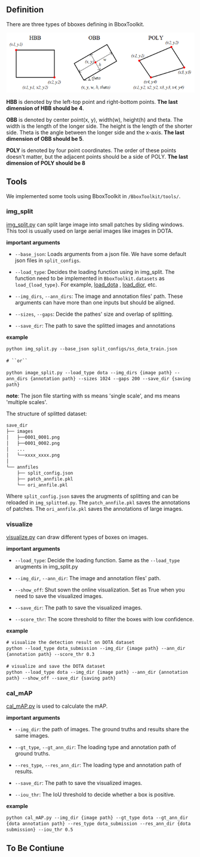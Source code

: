 ## Definition
There are three types of bboxes defining in BboxToolkit.

![bbox definination](definition.png)

**HBB** is denoted by the left-top point and right-bottom points.
**The last dimension of HBB should be 4**.

**OBB** is denoted by center point(x, y), width(w), height(h) and theta.
The width is the length of the longer side. The height is the length of the shorter side. Theta is the angle between the longer side and the x-axis.
**The last dimension of OBB should be 5**.

**POLY** is denoted by four point coordinates.
The order of these points doesn't matter, but the adjacent points should be a side of POLY.
**The last dimension of POLY should be 8**

## Tools

We implemented some tools using BboxToolkit in `/BboxToolkit/tools/`.

### img_split

[img_split.py](tools/img_split.py) can split large image into small patches by sliding windows. This tool is usually used on large aerial images like images in DOTA.

**important arguments**

- `--base_json`: Loads arguments from a json file. We have some default json files in `split_configs`.

- `--load_type`: Decides the loading function using in img_split. The function need to be implemented in `BboxToolkit.datasets` as `load_{load_type}`. For example, [load_dota](BboxToolkit/datasets/DOTAio.py) , [load_dior](BboxToolkit/datasets/DIORio.py), etc.

- `--img_dirs`, `--ann_dirs`: The image and annotation files' path. These arguments can have more than one inputs but should be aligned.

- `--sizes`, `--gaps`: Decide the pathes' size and overlap of splitting.

- `--save_dir`: The path to save the splitted images and annotations

**example**
```shell
python img_split.py --base_json split_configs/ss_dota_train.json

# ``or``

python image_split.py --load_type dota --img_dirs {image path} --ann_dirs {annotation path} --sizes 1024 --gaps 200 --save_dir {saving path}
```

**note**: The json file starting with ss means 'single scale', and ms means 'multiple scales'.


The structure of splitted dataset:

```
save_dir
├── images
│   ├──0001_0001.png
│   ├──0001_0002.png
│   ...
│   └──xxxx_xxxx.png
│
└── annfiles
    ├── split_config.json
    ├── patch_annfile.pkl
    └── ori_annfile.pkl
```

Where `split_config.json` saves the arugments of splitting and can be reloaded in `img_splitted.py`.
The `patch_annfile.pkl` saves the annotations of patches.
The `ori_annfile.pkl` saves the annotations of large images.

### visualize

[visualize.py](tools/visualize.py) can draw different types of boxes on images.

**important arguments**

- `--load_type`: Decide the loading function. Same as the `--load_type` arugments in img_split.py

- `--img_dir`, `--ann_dir`: The image and annotation files' path. 

- `--show_off`: Shut sown the online visualization. Set as True when you need to save the visualized images.

- `--save_dir`: The path to save the visualized images.

- `--score_thr`: The score threshold to filter the boxes with low confidence.

**example**

```shell
# visualize the detection result on DOTA dataset
python --load_type dota_submission --img_dir {image path} --ann_dir {annotation path} --score_thr 0.3

# visualize and save the DOTA dataset
python --load_type dota --img_dir {image path} --ann_dir {annotation path} --show_off --save_dir {saving path}
```
### cal_mAP

[cal_mAP.py](tools/cal_mAP.py) is used to calculate the mAP. 

**important arguments**

- `--img_dir`:  the path of images. The ground truths and results share the same images.

- `--gt_type`, `--gt_ann_dir`: The loading type and annotation path of ground truths.

- `--res_type`, `--res_ann_dir`: The loading type and annotation path of results.

- `--save_dir`: The path to save the visualized images.

- `--iou_thr`: The IoU threshold to decide whether a box is positive.

**example**

```shell
python cal_mAP.py --img_dir {image path} --gt_type dota --gt_ann_dir {dota annotation path} --res_type dota_submission --res_ann_dir {dota submission} --iou_thr 0.5
```

## To Be Contiune
